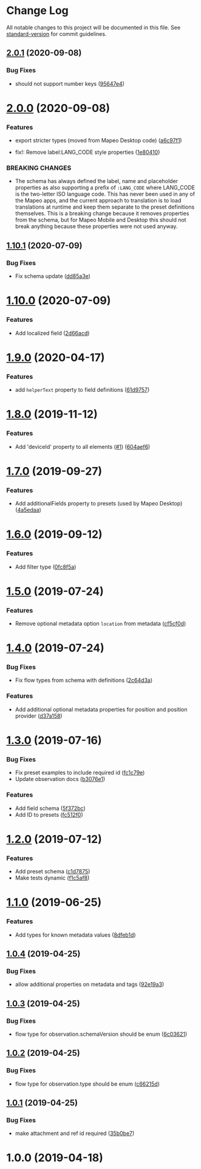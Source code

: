 # Change Log

All notable changes to this project will be documented in this file. See [standard-version](https://github.com/conventional-changelog/standard-version) for commit guidelines.

## [2.0.1](https://github.com/digidem/mapeo-schema/compare/v2.0.0...v2.0.1) (2020-09-08)


### Bug Fixes

* should not support number keys ([95647e4](https://github.com/digidem/mapeo-schema/commit/95647e42bb2f2324c45e31bac84961f337654ac2))



# [2.0.0](https://github.com/digidem/mapeo-schema/compare/v1.10.1...v2.0.0) (2020-09-08)


### Features

* export stricter types (moved from Mapeo Desktop code) ([a6c97f1](https://github.com/digidem/mapeo-schema/commit/a6c97f1729ac3514813d98f1005a650859c93e53))


* fix!: Remove label:LANG_CODE style properties ([1e80410](https://github.com/digidem/mapeo-schema/commit/1e804106eb8a6a6acef851e46e22583c970e2959))


### BREAKING CHANGES

* The schema has always defined the label, name and
placeholder properties as also supporting a prefix of `:LANG_CODE` where
LANG_CODE is the two-letter ISO language code.
This has never been used in any of the Mapeo apps, and the current
approach to translation is to load translations at runtime and keep
them separate to the preset definitions themselves.
This is a breaking change because it removes properties from the schema,
but for Mapeo Mobile and Desktop this should not break anything because
these properties were not used anyway.



## [1.10.1](https://github.com/digidem/mapeo-schema/compare/v1.10.0...v1.10.1) (2020-07-09)


### Bug Fixes

* Fix schema update ([dd85a3e](https://github.com/digidem/mapeo-schema/commit/dd85a3e2bd44d691b93a82eff3314115994fbe91))



# [1.10.0](https://github.com/digidem/mapeo-schema/compare/v1.9.0...v1.10.0) (2020-07-09)


### Features

* Add localized field ([2d66acd](https://github.com/digidem/mapeo-schema/commit/2d66acd2f9442619ed4504370ad9f6bb7703d74f))



# [1.9.0](https://github.com/digidem/mapeo-schema/compare/v1.8.0...v1.9.0) (2020-04-17)


### Features

* add `helperText` property to field definitions ([61d9757](https://github.com/digidem/mapeo-schema/commit/61d97572096e3cad7536214f6d00ef51c56b2638))



# [1.8.0](https://github.com/digidem/mapeo-schema/compare/v1.7.0...v1.8.0) (2019-11-12)


### Features

* Add 'deviceId' property to all elements ([#1](https://github.com/digidem/mapeo-schema/issues/1)) ([604aef6](https://github.com/digidem/mapeo-schema/commit/604aef631edbf0f5993f10f86ff32529b933089f))



# [1.7.0](https://github.com/digidem/mapeo-schema/compare/v1.6.0...v1.7.0) (2019-09-27)


### Features

* Add additionalFields property to presets (used by Mapeo Desktop) ([4a5edaa](https://github.com/digidem/mapeo-schema/commit/4a5edaa))



# [1.6.0](https://github.com/digidem/mapeo-schema/compare/v1.5.0...v1.6.0) (2019-09-12)


### Features

* Add filter type ([0fc8f5a](https://github.com/digidem/mapeo-schema/commit/0fc8f5a))



# [1.5.0](https://github.com/digidem/mapeo-schema/compare/v1.4.0...v1.5.0) (2019-07-24)


### Features

* Remove optional metadata option `location` from metadata ([cf5cf0d](https://github.com/digidem/mapeo-schema/commit/cf5cf0d))



# [1.4.0](https://github.com/digidem/mapeo-schema/compare/v1.3.0...v1.4.0) (2019-07-24)


### Bug Fixes

* Fix flow types from schema with definitions ([2c64d3a](https://github.com/digidem/mapeo-schema/commit/2c64d3a))


### Features

* Add additional optional metadata properties for position and position provider ([d37a158](https://github.com/digidem/mapeo-schema/commit/d37a158))



# [1.3.0](https://github.com/digidem/mapeo-schema/compare/v1.2.0...v1.3.0) (2019-07-16)


### Bug Fixes

* Fix preset examples to include required id ([fc1c79e](https://github.com/digidem/mapeo-schema/commit/fc1c79e))
* Update observation docs ([b3076e1](https://github.com/digidem/mapeo-schema/commit/b3076e1))


### Features

* Add field schema ([5f372bc](https://github.com/digidem/mapeo-schema/commit/5f372bc))
* Add ID to presets ([fc512f0](https://github.com/digidem/mapeo-schema/commit/fc512f0))



# [1.2.0](https://github.com/digidem/mapeo-schema/compare/v1.1.0...v1.2.0) (2019-07-12)


### Features

* Add preset schema ([c1d7875](https://github.com/digidem/mapeo-schema/commit/c1d7875))
* Make tests dynamic ([f1c5af8](https://github.com/digidem/mapeo-schema/commit/f1c5af8))



# [1.1.0](https://github.com/digidem/mapeo-schema/compare/v1.0.4...v1.1.0) (2019-06-25)


### Features

* Add types for known metadata values ([8dfeb1d](https://github.com/digidem/mapeo-schema/commit/8dfeb1d))



## [1.0.4](https://github.com/digidem/mapeo-schema/compare/v1.0.3...v1.0.4) (2019-04-25)


### Bug Fixes

* allow additional properties on metadata and tags ([92e19a3](https://github.com/digidem/mapeo-schema/commit/92e19a3))



## [1.0.3](https://github.com/digidem/mapeo-schema/compare/v1.0.2...v1.0.3) (2019-04-25)


### Bug Fixes

* flow type for observation.schemaVersion should be enum ([6c03621](https://github.com/digidem/mapeo-schema/commit/6c03621))



## [1.0.2](https://github.com/digidem/mapeo-schema/compare/v1.0.1...v1.0.2) (2019-04-25)


### Bug Fixes

* flow type for observation.type should be enum ([c66215d](https://github.com/digidem/mapeo-schema/commit/c66215d))



## [1.0.1](https://github.com/digidem/mapeo-schema/compare/v1.0.0...v1.0.1) (2019-04-25)


### Bug Fixes

* make attachment and ref id required ([35b0be7](https://github.com/digidem/mapeo-schema/commit/35b0be7))



# 1.0.0 (2019-04-18)
